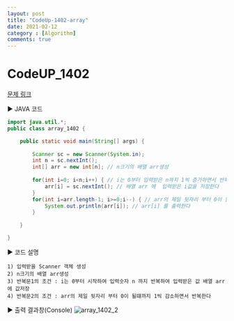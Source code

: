 ```yaml
---
layout: post
title: "CodeUp-1402-array"
date: 2021-02-12
category : [Algorithm]
comments: true
---
```


# CodeUP_1402

[문제 링크](https://www.codeup.kr/problem.php?id=1402)

▶ JAVA 코드 

```java
import java.util.*;
public class array_1402 {

	public static void main(String[] args) {
		
		Scanner sc = new Scanner(System.in); 
		int n = sc.nextInt();
		int[] arr = new int[n]; // n크기의 배열 arr생성
		
		for(int i=0; i<n;i++) { // i는 0부터 입력받은 n까지 1씩 증가하면서 반복한다
			arr[i] = sc.nextInt(); // 배열 arr 에  입력받은 i값을 저장한다
		}
		for(int i=arr.length-1; i>=0;i--) { // arr의 제일 뒷자리 부터 0이 될떄까지 1씩 감소하면서 반복한다
			System.out.println(arr[i]); // arr[i] 를 출력한다
		}
		
	}

}
```

▶ 코드 설명

    1) 입력받을 Scanner 객체 생성
    2) n크기의 배열 arr생성
	3) 반복문1의 조건 : i는 0부터 시작하여 입력숫자 n 까지 반복하여 입력받은 값 배열 arr에 값저장
	4) 반복문2의 조건 : arr의 제일 뒷자리 부터 0이 될떄까지 1씩 감소하면서 반복한다
			

▶ 출력 결과창(Console)
![array_1402_2](https://user-images.githubusercontent.com/65608960/107737996-26725780-6d49-11eb-9d59-8916c11ce54e.JPG)
